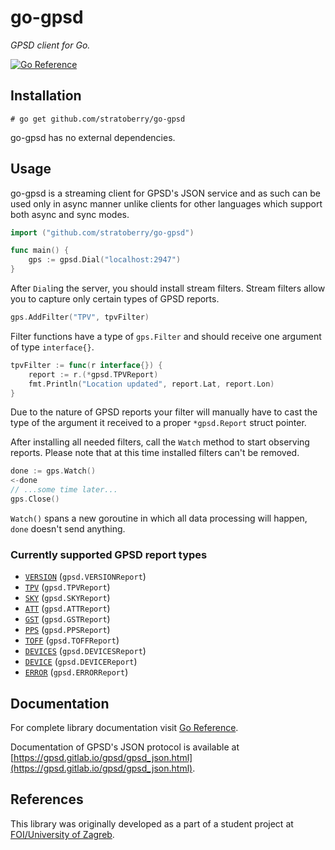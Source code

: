 # go-gpsd

*GPSD client for Go.*

[![Go Reference](https://pkg.go.dev/badge/github.com/stratoberry/go-gpsd.svg)](https://pkg.go.dev/github.com/stratoberry/go-gpsd)

## Installation

```
# go get github.com/stratoberry/go-gpsd
```

go-gpsd has no external dependencies.

## Usage

go-gpsd is a streaming client for GPSD's JSON service and as such can be used only in async manner unlike clients for other languages which support both async and sync modes.

```go
import ("github.com/stratoberry/go-gpsd")

func main() {
	gps := gpsd.Dial("localhost:2947")
}
```

After `Dial`ing the server, you should install stream filters. Stream filters allow you to capture only certain types of GPSD reports.

```go
gps.AddFilter("TPV", tpvFilter)
```

Filter functions have a type of `gps.Filter` and should receive one argument of type `interface{}`.

```go
tpvFilter := func(r interface{}) {
	report := r.(*gpsd.TPVReport)
	fmt.Println("Location updated", report.Lat, report.Lon)
}
```

Due to the nature of GPSD reports your filter will manually have to cast the type of the argument it received to a proper `*gpsd.Report` struct pointer.

After installing all needed filters, call the `Watch` method to start observing reports. Please note that at this time installed filters can't be removed.

```go
done := gps.Watch()
<-done
// ...some time later...
gps.Close()
```

`Watch()` spans a new goroutine in which all data processing will happen, `done` doesn't send anything.

### Currently supported GPSD report types

* [`VERSION`](https://gpsd.gitlab.io/gpsd/gpsd_json.html#_version) (`gpsd.VERSIONReport`)
* [`TPV`](https://gpsd.gitlab.io/gpsd/gpsd_json.html#_tpv) (`gpsd.TPVReport`)
* [`SKY`](https://gpsd.gitlab.io/gpsd/gpsd_json.html#_sky) (`gpsd.SKYReport`)
* [`ATT`](https://gpsd.gitlab.io/gpsd/gpsd_json.html#_att) (`gpsd.ATTReport`)
* [`GST`](https://gpsd.gitlab.io/gpsd/gpsd_json.html#_gst) (`gpsd.GSTReport`)
* [`PPS`](https://gpsd.gitlab.io/gpsd/gpsd_json.html#_pps) (`gpsd.PPSReport`)
* [`TOFF`](https://gpsd.gitlab.io/gpsd/gpsd_json.html#_toff) (`gpsd.TOFFReport`)
* [`DEVICES`](https://gpsd.gitlab.io/gpsd/gpsd_json.html#_devices) (`gpsd.DEVICESReport`)
* [`DEVICE`](https://gpsd.gitlab.io/gpsd/gpsd_json.html#_device_device) (`gpsd.DEVICEReport`)
* [`ERROR`](https://gpsd.gitlab.io/gpsd/gpsd_json.html#_error) (`gpsd.ERRORReport`)

## Documentation

For complete library documentation visit [Go Reference](https://pkg.go.dev/github.com/stratoberry/go-gpsd).

Documentation of GPSD's JSON protocol is available at [https://gpsd.gitlab.io/gpsd/gpsd_json.html](https://gpsd.gitlab.io/gpsd/gpsd_json.html).

## References

This library was originally developed as a part of a student project at [FOI/University of Zagreb](https://www.foi.unizg.hr/en).
